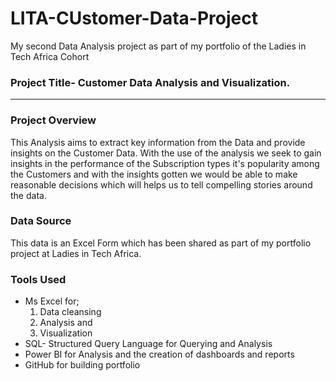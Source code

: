 # LITA-CUstomer-Data-Project
My second Data Analysis project as part of my portfolio of the Ladies in Tech Africa Cohort

### Project Title- Customer Data Analysis and Visualization.
---

### Project Overview
This Analysis aims to extract key information from the Data and provide insights on the Customer Data. With the use of the analysis we seek to gain insights in the performance of the Subscription types it's popularity among the  Customers and with the insights gotten we would be able to make reasonable decisions which will helps us to tell compelling stories around the data.

### Data Source
This data is an Excel Form which has been shared as part of my portfolio project at Ladies in Tech Africa.

### Tools Used
- Ms Excel for;
  1. Data cleansing
  2. Analysis and
  3. Visualization 
- SQL- Structured Query Language for Querying and Analysis 
- Power BI for Analysis and the creation of dashboards and reports
- GitHub for building portfolio
